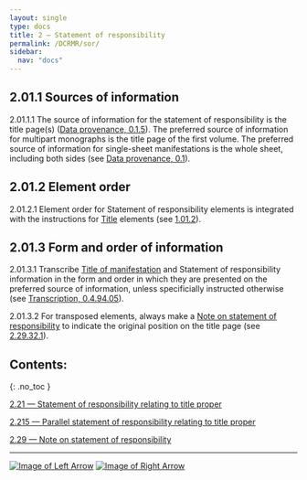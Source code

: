 ```yaml
---
layout: single
type: docs
title: 2 — Statement of responsibility
permalink: /DCRMR/sor/
sidebar:
  nav: "docs"
---
```


## 2.01.1 Sources of information

<a name="2.01.1.1">2.01.1.1</a> The source of information for the statement of responsibility is the title page(s) ([Data provenance, 0.1.5](/DCRMR/general-rules/Data-provenance/#015-sources-of-information)). The preferred source of information for multipart monographs is the title page of the first volume. The preferred source of information for single-sheet manifestations is the whole sheet, including both sides (see [Data provenance, 0.1](/DCRMR/general-rules/Data-provenance/)).

## 2.01.2 Element order

<a name="2.01.2.1">2.01.2.1</a> Element order for Statement of responsibility elements is integrated with the instructions for [Title](/DCRMR/title/) elements (see [1.01.2](/DCRMR/title/#1012-element-order)).

## 2.01.3 Form and order of information

<a name="2.01.3.1">2.01.3.1</a> Transcribe [Title of manifestation](/DCRMR/title/Title-of-manifestation/) and Statement of responsibility information in the form and order in which they are presented on the preferred source of information, unless specificially instructed otherwise (see [Transcription, 0.4.94.05](/DCRMR/general-rules/Transcription/#0.4.94.05)).

<a name="2.01.3.2">2.01.3.2</a> For transposed elements, always make a [Note on statement of responsibility](/DCRMR/sor/Note-on-statement-of-responsibility/) to indicate the original position on the title page (see [2.29.32.1](/DCRMR/sor/Note-on-statement-of-responsibility/#2.29.32.1)).

## Contents:
{: .no_toc }

[2.21 — Statement of responsibility relating to title proper](/DCRMR/sor/Statement-of-responsibility-relating-to-title-proper/)

[2.215 — Parallel statement of responsibility relating to title proper](/DCRMR/sor/Parallel-statement-of-responsibility-relating-to-title-proper/)

[2.29 — Note on statement of responsibility](/DCRMR/sor/Note-on-statement-of-responsibility/)

---

[![Image of Left Arrow](https://rbms-bsc.github.io/DCRMR/assets/pictures/navigation/Arrow_Left.png "1.29 — Note on title")](/DCRMR/title/Note-on-title/) [![Image of Right Arrow](https://rbms-bsc.github.io/DCRMR/assets/pictures/navigation/Arrow_Right.png "2.21 — Statement of responsibility relating to title proper")](/DCRMR/sor/Statement-of-responsibility-relating-to-title-proper/)
